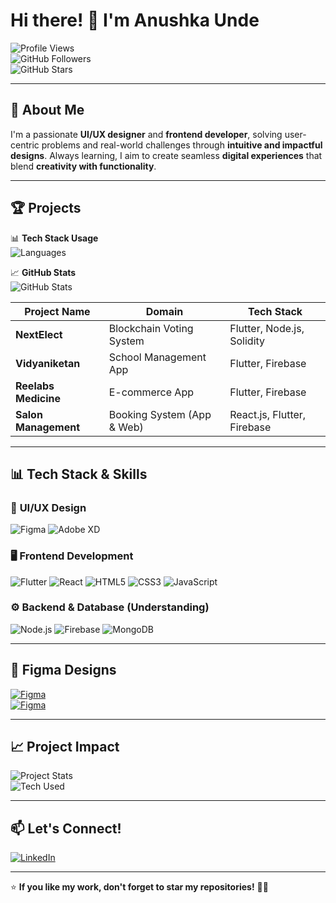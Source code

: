 # Hi there! 👋 I'm Anushka Unde  

![Profile Views](https://komarev.com/ghpvc/?username=Anushka-Unde&style=flat-square&color=blue)  
![GitHub Followers](https://img.shields.io/github/followers/Anushka-Unde?style=social)  
![GitHub Stars](https://img.shields.io/github/stars/Anushka-Unde?style=social)  

---

## 🚀 About Me  
I'm a passionate **UI/UX designer** and **frontend developer**, solving user-centric problems and real-world challenges through **intuitive and impactful designs**. Always learning, I aim to create seamless **digital experiences** that blend **creativity with functionality**.

---

## 🏆 Projects  

📊 **Tech Stack Usage**  
![Languages](https://github-readme-stats.vercel.app/api/top-langs/?username=Anushka-Unde&layout=compact&theme=tokyonight)  

📈 **GitHub Stats**  
![GitHub Stats](https://github-readme-stats.vercel.app/api?username=Anushka-Unde&show_icons=true&theme=radical)  

| **Project Name**       | **Domain**                | **Tech Stack** |
|------------------------|--------------------------|----------------|
| **NextElect**         | Blockchain Voting System  | Flutter, Node.js, Solidity |
| **Vidyaniketan**      | School Management App     | Flutter, Firebase |
| **Reelabs Medicine**  | E-commerce App           | Flutter, Firebase |
| **Salon Management**  | Booking System (App & Web) | React.js, Flutter, Firebase |

---

## 📊 Tech Stack & Skills  

### 🎨 **UI/UX Design**
![Figma](https://img.shields.io/badge/Figma-F24E1E?style=for-the-badge&logo=figma&logoColor=white)
![Adobe XD](https://img.shields.io/badge/Adobe%20XD-FF61F6?style=for-the-badge&logo=adobexd&logoColor=white)  

### 🖥️ **Frontend Development**
![Flutter](https://img.shields.io/badge/Flutter-02569B?style=for-the-badge&logo=flutter&logoColor=white)
![React](https://img.shields.io/badge/React-61DAFB?style=for-the-badge&logo=react&logoColor=black)
![HTML5](https://img.shields.io/badge/HTML5-E34F26?style=for-the-badge&logo=html5&logoColor=white)
![CSS3](https://img.shields.io/badge/CSS3-1572B6?style=for-the-badge&logo=css3&logoColor=white)
![JavaScript](https://img.shields.io/badge/JavaScript-F7DF1E?style=for-the-badge&logo=javascript&logoColor=black)  

### ⚙️ **Backend & Database (Understanding)**
![Node.js](https://img.shields.io/badge/Node.js-339933?style=for-the-badge&logo=node-dot-js&logoColor=white)
![Firebase](https://img.shields.io/badge/Firebase-FFCA28?style=for-the-badge&logo=firebase&logoColor=black)
![MongoDB](https://img.shields.io/badge/MongoDB-47A248?style=for-the-badge&logo=mongodb&logoColor=white)  

---

## 🎨 Figma Designs  

[![Figma](https://img.shields.io/badge/Figma-Salon%20Website-black?style=for-the-badge&logo=figma)](https://www.figma.com/design/aH5RjGoYZhjghUZKP7sm3M/salonweb?node-id=3-3&t=gKCVysGX5UDiABre-1)  
[![Figma](https://img.shields.io/badge/Figma-Salon%20App-black?style=for-the-badge&logo=figma)](https://www.figma.com/design/irxpoLU9AEgUNOyd5dDE83/Salonmanageapp?node-id=6-4&t=7E47dX6OSGlhqugl-1)  

---

## 📈 Project Impact  

![Project Stats](https://img.shields.io/badge/Projects-4-blue?style=for-the-badge)  
![Tech Used](https://img.shields.io/badge/Flutter-100%25-orange?style=for-the-badge)  

---

## 📫 Let's Connect!  

[![LinkedIn](https://img.shields.io/badge/LinkedIn-0077B5?style=for-the-badge&logo=linkedin&logoColor=white)](https://www.linkedin.com/in/anushka-unde-a389a3271/)  

---

⭐ **If you like my work, don't forget to star my repositories!** 🚀✨  
